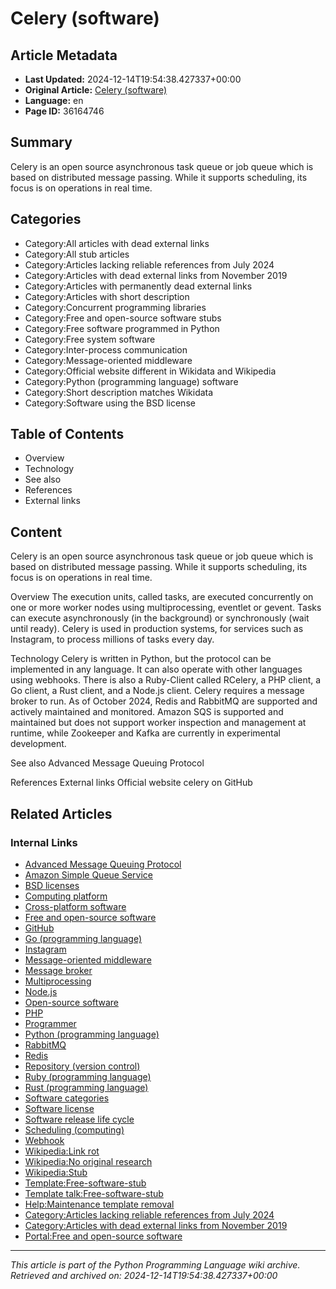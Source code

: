 # Celery (software)

## Article Metadata

- **Last Updated:** 2024-12-14T19:54:38.427337+00:00
- **Original Article:** [Celery (software)](https://en.wikipedia.org/wiki/Celery_(software))
- **Language:** en
- **Page ID:** 36164746

## Summary

Celery is an open source asynchronous task queue or job queue which is based on distributed message passing. While it supports scheduling, its focus is on operations in real time.

## Categories

- Category:All articles with dead external links
- Category:All stub articles
- Category:Articles lacking reliable references from July 2024
- Category:Articles with dead external links from November 2019
- Category:Articles with permanently dead external links
- Category:Articles with short description
- Category:Concurrent programming libraries
- Category:Free and open-source software stubs
- Category:Free software programmed in Python
- Category:Free system software
- Category:Inter-process communication
- Category:Message-oriented middleware
- Category:Official website different in Wikidata and Wikipedia
- Category:Python (programming language) software
- Category:Short description matches Wikidata
- Category:Software using the BSD license

## Table of Contents

- Overview
- Technology
- See also
- References
- External links

## Content

Celery is an open source asynchronous task queue or job queue which is based on distributed message passing. While it supports scheduling, its focus is on operations in real time.

Overview
The execution units, called tasks, are executed concurrently on one or more worker nodes using multiprocessing, eventlet or gevent. Tasks can execute asynchronously (in the background) or synchronously (wait until ready). Celery is used in production systems, for services such as Instagram, to process millions of tasks every day.

Technology
Celery is written in Python, but the protocol can be implemented in any language. It can also operate with other languages using webhooks. There is also a Ruby-Client called RCelery, a PHP client, a Go client, a Rust client, and a Node.js client.
Celery requires a message broker to run. As of October 2024, Redis and RabbitMQ are supported and actively maintained and monitored. Amazon SQS is supported and maintained but does not support worker inspection and management at runtime, while Zookeeper and Kafka are currently in experimental development.

See also
Advanced Message Queuing Protocol

References
External links
Official website
celery on GitHub

## Related Articles

### Internal Links

- [Advanced Message Queuing Protocol](https://en.wikipedia.org/wiki/Advanced_Message_Queuing_Protocol)
- [Amazon Simple Queue Service](https://en.wikipedia.org/wiki/Amazon_Simple_Queue_Service)
- [BSD licenses](https://en.wikipedia.org/wiki/BSD_licenses)
- [Computing platform](https://en.wikipedia.org/wiki/Computing_platform)
- [Cross-platform software](https://en.wikipedia.org/wiki/Cross-platform_software)
- [Free and open-source software](https://en.wikipedia.org/wiki/Free_and_open-source_software)
- [GitHub](https://en.wikipedia.org/wiki/GitHub)
- [Go (programming language)](https://en.wikipedia.org/wiki/Go_(programming_language))
- [Instagram](https://en.wikipedia.org/wiki/Instagram)
- [Message-oriented middleware](https://en.wikipedia.org/wiki/Message-oriented_middleware)
- [Message broker](https://en.wikipedia.org/wiki/Message_broker)
- [Multiprocessing](https://en.wikipedia.org/wiki/Multiprocessing)
- [Node.js](https://en.wikipedia.org/wiki/Node.js)
- [Open-source software](https://en.wikipedia.org/wiki/Open-source_software)
- [PHP](https://en.wikipedia.org/wiki/PHP)
- [Programmer](https://en.wikipedia.org/wiki/Programmer)
- [Python (programming language)](https://en.wikipedia.org/wiki/Python_(programming_language))
- [RabbitMQ](https://en.wikipedia.org/wiki/RabbitMQ)
- [Redis](https://en.wikipedia.org/wiki/Redis)
- [Repository (version control)](https://en.wikipedia.org/wiki/Repository_(version_control))
- [Ruby (programming language)](https://en.wikipedia.org/wiki/Ruby_(programming_language))
- [Rust (programming language)](https://en.wikipedia.org/wiki/Rust_(programming_language))
- [Software categories](https://en.wikipedia.org/wiki/Software_categories)
- [Software license](https://en.wikipedia.org/wiki/Software_license)
- [Software release life cycle](https://en.wikipedia.org/wiki/Software_release_life_cycle)
- [Scheduling (computing)](https://en.wikipedia.org/wiki/Scheduling_(computing))
- [Webhook](https://en.wikipedia.org/wiki/Webhook)
- [Wikipedia:Link rot](https://en.wikipedia.org/wiki/Wikipedia:Link_rot)
- [Wikipedia:No original research](https://en.wikipedia.org/wiki/Wikipedia:No_original_research)
- [Wikipedia:Stub](https://en.wikipedia.org/wiki/Wikipedia:Stub)
- [Template:Free-software-stub](https://en.wikipedia.org/wiki/Template:Free-software-stub)
- [Template talk:Free-software-stub](https://en.wikipedia.org/wiki/Template_talk:Free-software-stub)
- [Help:Maintenance template removal](https://en.wikipedia.org/wiki/Help:Maintenance_template_removal)
- [Category:Articles lacking reliable references from July 2024](https://en.wikipedia.org/wiki/Category:Articles_lacking_reliable_references_from_July_2024)
- [Category:Articles with dead external links from November 2019](https://en.wikipedia.org/wiki/Category:Articles_with_dead_external_links_from_November_2019)
- [Portal:Free and open-source software](https://en.wikipedia.org/wiki/Portal:Free_and_open-source_software)

---
_This article is part of the Python Programming Language wiki archive._
_Retrieved and archived on: 2024-12-14T19:54:38.427337+00:00_